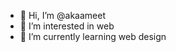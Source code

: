 - 👋 Hi, I’m @akaameet
- 👀 I’m interested in web
- 🌱 I’m currently learning web design 

<!---
akaameet/akaameet is a ✨ special ✨ repository because its `README.md` (this file) appears on your GitHub profile.
You can click the Preview link to take a look at your changes.
--->
